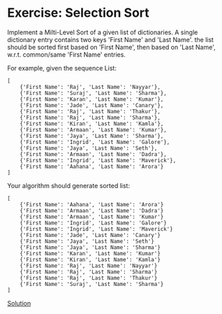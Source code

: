 # Exercise: Selection Sort

Implement a Milti-Level Sort of a given list of dictionaries. A single dictionary entry contains two keys 'First Name' and 'Last Name'. the list should be sorted first based on 'First Name', then based on 'Last Name', w.r.t. common/same 'First Name' entries.



For example, given the sequence List:
 
```
[
    {'First Name': 'Raj', 'Last Name': 'Nayyar'},
    {'First Name': 'Suraj', 'Last Name': 'Sharma'},
    {'First Name': 'Karan', 'Last Name': 'Kumar'},
    {'First Name': 'Jade', 'Last Name': 'Canary'},
    {'First Name': 'Raj', 'Last Name': 'Thakur'},
    {'First Name': 'Raj', 'Last Name': 'Sharma'},
    {'First Name': 'Kiran', 'Last Name': 'Kamla'},
    {'First Name': 'Armaan', 'Last Name': 'Kumar'},
    {'First Name': 'Jaya', 'Last Name': 'Sharma'},
    {'First Name': 'Ingrid', 'Last Name': 'Galore'},
    {'First Name': 'Jaya', 'Last Name': 'Seth'},
    {'First Name': 'Armaan', 'Last Name': 'Dadra'},
    {'First Name': 'Ingrid', 'Last Name': 'Maverick'},
    {'First Name': 'Aahana', 'Last Name': 'Arora'}
]
```


Your algorithm should generate sorted list:

```
[
    {'First Name': 'Aahana', 'Last Name': 'Arora'}
    {'First Name': 'Armaan', 'Last Name': 'Dadra'}
    {'First Name': 'Armaan', 'Last Name': 'Kumar'}
    {'First Name': 'Ingrid', 'Last Name': 'Galore'}
    {'First Name': 'Ingrid', 'Last Name': 'Maverick'}
    {'First Name': 'Jade', 'Last Name': 'Canary'}
    {'First Name': 'Jaya', 'Last Name': 'Seth'}
    {'First Name': 'Jaya', 'Last Name': 'Sharma'}
    {'First Name': 'Karan', 'Last Name': 'Kumar'}
    {'First Name': 'Kiran', 'Last Name': 'Kamla'}
    {'First Name': 'Raj', 'Last Name': 'Nayyar'}
    {'First Name': 'Raj', 'Last Name': 'Sharma'}
    {'First Name': 'Raj', 'Last Name': 'Thakur'}
    {'First Name': 'Suraj', 'Last Name': 'Sharma'}
]
```





 [Solution](https://github.com/codebasics/data-structures-algorithms-python/blob/master/algorithms/7_SelectionSort/selection_sort_exercise_solution.py)